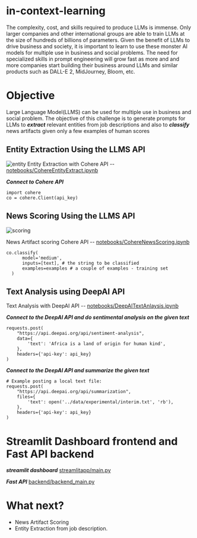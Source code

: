 # in-context-learning
The complexity, cost, and skills required to produce LLMs is immense. Only larger companies and other international groups are able to train LLMs at the size of hundreds of billions of parameters. Given the benefit of LLMs to drive business and society, it is important to learn to use these monster AI models for multiple use in business and social problems. The need for specialized skills in prompt engineering will grow fast as more and and more companies start building their business around LLMs and similar products such as DALL-E 2, MidJourney, Bloom, etc.

# Objective
Large Language Model(LLMS) can be used for multiple use in business and social problem.
The objective of this challenge is to generate prompts for LLMs to ***extract*** relevant entities from
job descriptions and also to ***classify*** news artifacts given only a few examples of human scores

## Entity Extraction Using the LLMS API
![entity](https://camo.githubusercontent.com/bee6479e52d74c33a02b87a01106be06b1e823d579587eeafe5154ec4222b98b/68747470733a2f2f6769746875622e636f6d2f636f686572652d61692f6e6f7465626f6f6b732f7261772f6d61696e2f6e6f7465626f6f6b732f696d616765732f6b6579776f72642d65787472616374696f6e2d6770742d6d6f64656c732e706e67)
Entity Extraction with Cohere API --[notebooks/CohereEntityExtract.ipynb](https://github.com/degagawolde/in-context-learning/notebooks/CohereEntityExtract.ipynb)

***Connect to Cohere API***
```
import cohere
co = cohere.Client(api_key)

```

## News Scoring Using the LLMS API
![scoring](https://camo.githubusercontent.com/c97c4f86bd22a530acc71bd1d8395f91fc048e12424454b9f0d42745596038ee/68747470733a2f2f6769746875622e636f6d2f636f686572652d61692f6e6f7465626f6f6b732f7261772f6d61696e2f6e6f7465626f6f6b732f696d616765732f73696d706c652d636c61737369666965722d656d62656464696e67732e706e67)

News Artifact scoring Cohere API -- [notebooks/CohereNewsScoring.ipynb](https://github.com/degagawolde/in-context-learning/notebooks/CohereNewsScoring.ipynb)

```
co.classify(
      model='medium',  
      inputs=[text], # the string to be classified
      examples=examples # a couple of examples - training set
  )
```
## Text Analysis using DeepAI API

Text Analysis with DeepAI API -- [notebooks/DeepAITextAnlaysis.ipynb](https://github.com/degagawolde/in-context-learning/notebooks/DeepAITextAnlaysis.ipynb)

***Connect to the DeepAI API and do sentimental analysis on the given text***

```
requests.post(
    "https://api.deepai.org/api/sentiment-analysis",
    data={
        'text': 'Africa is a land of origin for human kind',
    },
    headers={'api-key': api_key}
)
```

***Connect to the DeepAI API and summarize the given text***
```
# Example posting a local text file:
requests.post(
    "https://api.deepai.org/api/summarization",
    files={
        'text': open('../data/experimental/interim.txt', 'rb'),
    },
    headers={'api-key': api_key}
)
```
# Streamlit Dashboard frontend and Fast API backend
***streamlit dashboard*** [streamlitapp/main.py](https://github.com/degagawolde/in-context-learning/streamlitapp/main.py)

***Fast API*** [backend/backend_main.py](https://github.com/degagawolde/in-context-learning/backend/backend_main.py)
# What next?
- News Artifact Scoring
- Entity Extraction from job description.
